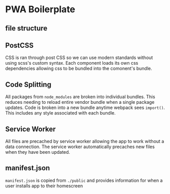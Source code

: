 # PWA Boilerplate

## file structure

## PostCSS
CSS is ran through post CSS so we can use modern standards without using scss's custom syntax.  Each component loads its own css dependencies allowing css to be bundled into the comonent's bundle.

## Code Splitting
All packages from `node_modules` are broken into individual bundles.  This reduces needing to reload entire vendor bundle when a single package updates.  Code is broken into a new bundle anytime webpack sees `import()`.  This includes any style associated with each bundle.

## Service Worker
All files are precached by service worker allowing the app to work without a data connection.  The service worker automatically precaches new files when they have been updated.

## manifest.json
`manifest.json` is copied from `./public` and provides information for when a user installs app to their homescreen